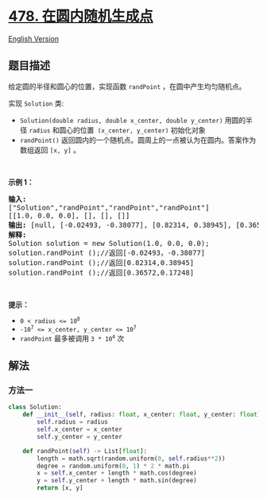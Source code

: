 # [478. 在圆内随机生成点](https://leetcode.cn/problems/generate-random-point-in-a-circle)

[English Version](/solution/0400-0499/0478.Generate%20Random%20Point%20in%20a%20Circle/README_EN.md)

<!-- tags:几何,数学,拒绝采样,随机化 -->

## 题目描述

<!-- 这里写题目描述 -->

<p>给定圆的半径和圆心的位置，实现函数 <code>randPoint</code> ，在圆中产生均匀随机点。</p>

<p>实现&nbsp;<code>Solution</code>&nbsp;类:</p>

<ul>
	<li><code>Solution(double radius, double x_center, double y_center)</code>&nbsp;用圆的半径&nbsp;<code>radius</code>&nbsp;和圆心的位置<code> (x_center, y_center)</code> 初始化对象</li>
	<li><code>randPoint()</code>&nbsp;返回圆内的一个随机点。圆周上的一点被认为在圆内。答案作为数组返回 <code>[x, y]</code> 。</li>
</ul>

<p>&nbsp;</p>

<p><strong>示例 1：</strong></p>

<pre>
<strong>输入: 
</strong>["Solution","randPoint","randPoint","randPoint"]
[[1.0, 0.0, 0.0], [], [], []]
<strong>输出: </strong>[null, [-0.02493, -0.38077], [0.82314, 0.38945], [0.36572, 0.17248]]
<strong>解释:</strong>
Solution solution = new Solution(1.0, 0.0, 0.0);
solution.randPoint ();//返回[-0.02493，-0.38077]
solution.randPoint ();//返回[0.82314,0.38945]
solution.randPoint ();//返回[0.36572,0.17248]</pre>

<p>&nbsp;</p>

<p><strong>提示：</strong></p>

<ul>
	<li><code>0 &lt;&nbsp;radius &lt;= 10<sup>8</sup></code></li>
	<li><code>-10<sup>7</sup>&nbsp;&lt;= x_center, y_center &lt;= 10<sup>7</sup></code></li>
	<li><code>randPoint</code> 最多被调用&nbsp;<code>3 * 10<sup>4</sup></code>&nbsp;次</li>
</ul>

## 解法

### 方法一

<!-- tabs:start -->

```python
class Solution:
    def __init__(self, radius: float, x_center: float, y_center: float):
        self.radius = radius
        self.x_center = x_center
        self.y_center = y_center

    def randPoint(self) -> List[float]:
        length = math.sqrt(random.uniform(0, self.radius**2))
        degree = random.uniform(0, 1) * 2 * math.pi
        x = self.x_center + length * math.cos(degree)
        y = self.y_center + length * math.sin(degree)
        return [x, y]
```

<!-- tabs:end -->

<!-- end -->
